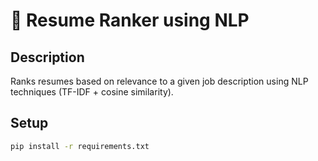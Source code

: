 # 📄 Resume Ranker using NLP

## Description
Ranks resumes based on relevance to a given job description using NLP techniques (TF-IDF + cosine similarity).

## Setup
```bash
pip install -r requirements.txt
